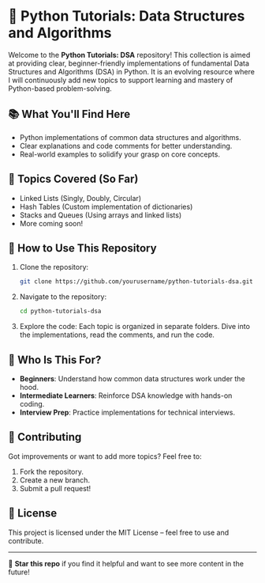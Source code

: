 # 🐍 Python Tutorials: Data Structures and Algorithms

Welcome to the **Python Tutorials: DSA** repository! This collection is aimed at providing clear, beginner-friendly implementations of fundamental Data Structures and Algorithms (DSA) in Python. It is an evolving resource where I will continuously add new topics to support learning and mastery of Python-based problem-solving.

## 📚 What You'll Find Here
- Python implementations of common data structures and algorithms.
- Clear explanations and code comments for better understanding.
- Real-world examples to solidify your grasp on core concepts.

## 📖 Topics Covered (So Far)
- Linked Lists (Singly, Doubly, Circular)
- Hash Tables (Custom implementation of dictionaries)
- Stacks and Queues (Using arrays and linked lists)
- More coming soon!

## 🚀 How to Use This Repository
1. Clone the repository:
    ```bash
    git clone https://github.com/yourusername/python-tutorials-dsa.git
    ```
2. Navigate to the repository:
    ```bash
    cd python-tutorials-dsa
    ```
3. Explore the code:
    Each topic is organized in separate folders. Dive into the implementations, read the comments, and run the code.

## 🧠 Who Is This For?
- **Beginners**: Understand how common data structures work under the hood.
- **Intermediate Learners**: Reinforce DSA knowledge with hands-on coding.
- **Interview Prep**: Practice implementations for technical interviews.

## 📌 Contributing
Got improvements or want to add more topics? Feel free to:
1. Fork the repository.
2. Create a new branch.
3. Submit a pull request!

## 📄 License
This project is licensed under the MIT License – feel free to use and contribute.

---

🌟 **Star this repo** if you find it helpful and want to see more content in the future!

